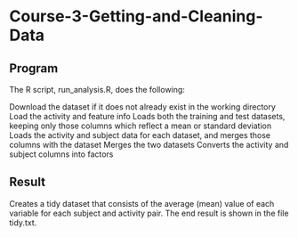 # Course-3-Getting-and-Cleaning-Data

## Program

The R script, run_analysis.R, does the following:

Download the dataset if it does not already exist in the working directory
Load the activity and feature info
Loads both the training and test datasets, keeping only those columns which reflect a mean or standard deviation
Loads the activity and subject data for each dataset, and merges those columns with the dataset
Merges the two datasets
Converts the activity and subject columns into factors

## Result
Creates a tidy dataset that consists of the average (mean) value of each variable for each subject and activity pair.
The end result is shown in the file tidy.txt.
